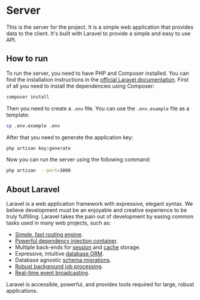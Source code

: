 # Server

This is the server for the project. It is a simple web application that provides data to the client.
It's built with Laravel to provide a simple and easy to use API.

## How to run

To run the server, you need to have PHP and Composer installed. You can find the installation instructions in the [official Laravel documentation](https://laravel.com/docs/8.x/installation).
First of all you need to install the dependencies using Composer:

```bash
composer install
```

Then you need to create a `.env` file. You can use the `.env.example` file as a template:

```bash
cp .env.example .env
```

After that you need to generate the application key:

```bash
php artisan key:generate
```

Now you can run the server using the following command:

```bash
php artisan  --port=3000
```

## About Laravel

Laravel is a web application framework with expressive, elegant syntax. We believe development must be an enjoyable and creative experience to be truly fulfilling. Laravel takes the pain out of development by easing common tasks used in many web projects, such as:

- [Simple, fast routing engine](https://laravel.com/docs/routing).
- [Powerful dependency injection container](https://laravel.com/docs/container).
- Multiple back-ends for [session](https://laravel.com/docs/session) and [cache](https://laravel.com/docs/cache) storage.
- Expressive, intuitive [database ORM](https://laravel.com/docs/eloquent).
- Database agnostic [schema migrations](https://laravel.com/docs/migrations).
- [Robust background job processing](https://laravel.com/docs/queues).
- [Real-time event broadcasting](https://laravel.com/docs/broadcasting).

Laravel is accessible, powerful, and provides tools required for large, robust applications.
